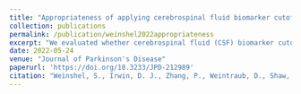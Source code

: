 ```yaml
---
title: "Appropriateness of applying cerebrospinal fluid biomarker cutoffs from Alzheimer's disease to Parkinson's disease"
collection: publications
permalink: /publication/weinshel2022appropriateness
excerpt: "We evaluated whether cerebrospinal fluid (CSF) biomarker cutoffs established for Alzheimer's disease (AD), specifically amyloid-ß 1-42 (Aß42), total tau (t-tau), phosphorylated tau (p-tau), and the ratios t-tau/Aß42 and p-tau/Aß42, are appropriate when applied to Parkinson's Disease (PD) patients using the Parkinson's Progression Markers Initiative cohort. Amyloid PET imaging and longitudinal cognitive outcomes were used as reference standards. We found that the optimal Aß42 cutoff in the PD cohort was higher than the AD-derived value, while the cutoffs for t-tau/Aß42 and p-tau/Aß42 were significantly lower than in AD, with non-overlapping confidence intervals. Similarly, optimal thresholds for t-tau and p-tau to predict cognitive decline in PD were significantly lower than AD cutoffs. The results suggest that AD-based CSF biomarker thresholds may not generalize to PD populations, likely reflecting the impact of disease-specific pathologies such as alpha-synuclein in shaping biomarker distributions."
date: 2022-05-24
venue: "Journal of Parkinson's Disease"
paperurl: 'https://doi.org/10.3233/JPD-212989'
citation: "Weinshel, S., Irwin, D. J., Zhang, P., Weintraub, D., Shaw, L. M., Siderowf, A., and Xie, S. X. (2022). &quot;Appropriateness of applying cerebrospinal fluid biomarker cutoffs from Alzheimer's disease to Parkinson's disease.&quot; <i>Journal of Parkinson's Disease</i>, <b>12</b>(4), 1155--1167."
---
```



